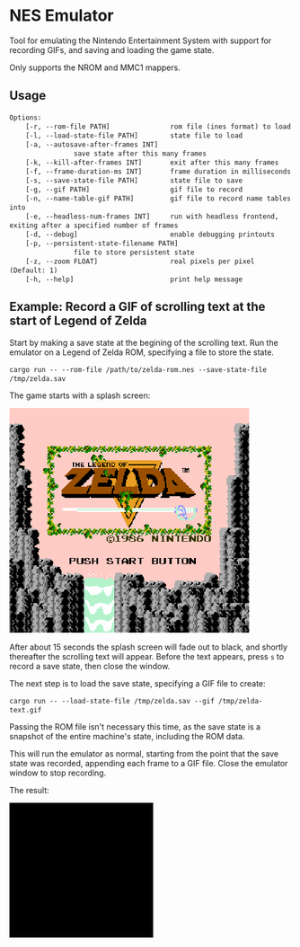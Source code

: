 # NES Emulator

Tool for emulating the Nintendo Entertainment System with support for
recording GIFs, and saving and loading the game state.

Only supports the NROM and MMC1 mappers.

## Usage

```
Options:
    [-r, --rom-file PATH]               rom file (ines format) to load
    [-l, --load-state-file PATH]        state file to load
    [-a, --autosave-after-frames INT]
                save state after this many frames
    [-k, --kill-after-frames INT]       exit after this many frames
    [-f, --frame-duration-ms INT]       frame duration in milliseconds
    [-s, --save-state-file PATH]        state file to save
    [-g, --gif PATH]                    gif file to record
    [-n, --name-table-gif PATH]         gif file to record name tables into
    [-e, --headless-num-frames INT]     run with headless frontend, exiting after a specified number of frames
    [-d, --debug]                       enable debugging printouts
    [-p, --persistent-state-filename PATH]
                file to store persistent state
    [-z, --zoom FLOAT]                  real pixels per pixel (Default: 1)
    [-h, --help]                        print help message
```

## Example: Record a GIF of scrolling text at the start of Legend of Zelda

Start by making a save state at the begining of the scrolling text.
Run the emulator on a Legend of Zelda ROM, specifying a file to store the state.

```
cargo run -- --rom-file /path/to/zelda-rom.nes --save-state-file /tmp/zelda.sav
```

The game starts with a splash screen:

![Zelda Splash](images/zelda-splash.png)

After about 15 seconds the splash screen will fade out to black, and shortly thereafter
the scrolling text will appear. Before the text appears, press `s` to record a save state,
then close the window.

The next step is to load the save state, specifying a GIF file to create:
```
cargo run -- --load-state-file /tmp/zelda.sav --gif /tmp/zelda-text.gif
```

Passing the ROM file isn't necessary this time, as the save state is a snapshot of the
entire machine's state, including the ROM data.

This will run the emulator as normal, starting from the point that the save state was
recorded, appending each frame to a GIF file. Close the emulator window to stop recording.

The result:

![Zelda Text](images/zelda-text.gif)
